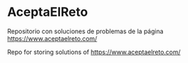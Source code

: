 # AceptaElReto

Repositorio con soluciones de problemas de la página https://www.aceptaelreto.com/

Repo for storing solutions of https://www.aceptaelreto.com/
